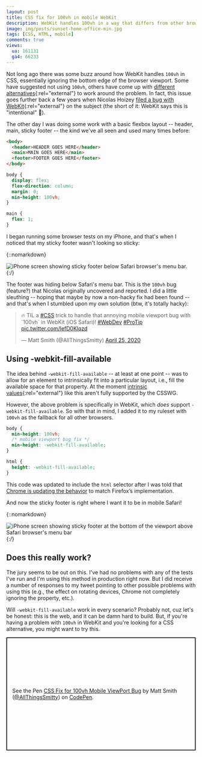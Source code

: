 ```yaml
---
layout: post
title: CSS fix for 100vh in mobile WebKit
description: WebKit handles 100vh in a way that differs from other browsers, which can complicate some layouts. But using -webkit-fill-available might be a good enough alternative to get by. 
image: img/posts/sunset-home-office-min.jpg
tags: [CSS, HTML, mobile]
comments: true
views:
  ua: 161131
  ga4: 66233
---
```


Not long ago there was some buzz around how WebKit handles `100vh` in CSS, essentially ignoring the bottom edge of the browser viewport. Some have suggested not using `100vh`, others have come up with [different alternatives](https://medium.com/@susiekim9/how-to-compensate-for-the-ios-viewport-unit-bug-46e78d54af0d){:rel="external"} to work around the problem. In fact, this issue goes further back a few years when Nicolas Hoizey [filed a bug with WebKit](https://nicolas-hoizey.com/articles/2015/02/18/viewport-height-is-taller-than-the-visible-part-of-the-document-in-some-mobile-browsers/){:rel="external"} on the subject (the short of it: WebKit says this is "intentional" <span role="img" aria-label="emoji face with monocle">&#x1F9D0;</span>).

The other day I was doing some work with a basic flexbox layout -- header, main, sticky footer -- the kind we've all seen and used many times before:

```html
<body>
  <header>HEADER GOES HERE</header>
  <main>MAIN GOES HERE</main>
  <footer>FOOTER GOES HERE</footer>
</body>
```

```css
body {
  display: flex; 
  flex-direction: column;
  margin: 0;
  min-height: 100vh;
}

main {
  flex: 1;
}
```

 I began running some browser tests on my iPhone, and that's when I noticed that my sticky footer wasn't looking so sticky:

{::nomarkdown}
<div class="page__image--center page__image--md">
  <img src="/img/posts/2020-05-11-css-fix-for-100vh-in-mobile-webkit-01.png" alt="iPhone screen showing sticky footer below Safari browser's menu bar." height="auto" width="auto" />
</div>
{:/}

The footer was hiding below Safari's menu bar. This is the `100vh` bug (feature?) that Nicolas originally uncovered and reported. I did a little sleuthing -- hoping that maybe by now a non-hacky fix had been found -- and that's when I stumbled upon my own solution (btw, it's totally hacky):

<div class="embed">
  <blockquote class="twitter-tweet tw-align-center"><p lang="en" dir="ltr">🔥 TIL a <a href="https://twitter.com/hashtag/CSS?src=hash&amp;ref_src=twsrc%5Etfw">#CSS</a> trick to handle that annoying mobile viewport bug with `100vh` in WebKit (iOS Safari)! <a href="https://twitter.com/hashtag/WebDev?src=hash&amp;ref_src=twsrc%5Etfw">#WebDev</a> <a href="https://twitter.com/hashtag/ProTip?src=hash&amp;ref_src=twsrc%5Etfw">#ProTip</a> <a href="https://t.co/lefD0Klqzd">pic.twitter.com/lefD0Klqzd</a></p>&mdash; Matt Smith (@AllThingsSmitty) <a href="https://twitter.com/AllThingsSmitty/status/1254151507412496384?ref_src=twsrc%5Etfw">April 25, 2020</a></blockquote>
  <script async src="https://platform.twitter.com/widgets.js" charset="utf-8"></script>
</div>

## Using -webkit-fill-available

The idea behind `-webkit-fill-available` -- at least at one point -- was to allow for an element to intrinsically fit into a particular layout, i.e., fill the available space for that property. At the moment [intrinsic values](https://caniuse.com/#feat=intrinsic-width){:rel="external"} like this aren't fully supported by the CSSWG.

However, the above problem is specifically in WebKit, which _does_ support `-webkit-fill-available`. So with that in mind, I added it to my ruleset with `100vh` as the fallback for all other browsers.

```css
body {
  min-height: 100vh;
  /* mobile viewport bug fix */
  min-height: -webkit-fill-available;
}

html {
  height: -webkit-fill-available;
}
```

<aside class="message" role="note">
This code was updated to include the <code>html</code> selector after I was told that <a href="https://twitter.com/bfgeek/status/1262459015155441664" rel="external">Chrome is updating the behavior</a> to match Firefox’s implementation.
</aside>

And now the sticky footer is right where I want it to be in mobile Safari!

{::nomarkdown}
<div class="page__image--center page__image--md">
  <img src="/img/posts/2020-05-11-css-fix-for-100vh-in-mobile-webkit-02.png" alt="iPhone screen showing sticky footer at the bottom of the viewport above Safari browser's menu bar" height="auto" width="auto" />
</div>
{:/}

## Does this really work?

The jury seems to be out on this. I've had no problems with any of the tests I've run and I'm using this method in production right now. But I did receive a number of responses to my tweet pointing to other possible problems with using this (e.g., the effect on rotating devices, Chrome not completely ignoring the property, etc.).

Will `-webkit-fill-available` work in every scenario? Probably not, cuz let's be honest: this is the web, and it can be damn hard to build. But, if you're having a problem with `100vh` in WebKit and you're looking for a CSS alternative, you might want to try this.

<div class="embed">
  <p class="codepen" data-height="450" data-theme-id="light" data-default-tab="result" data-slug-hash="ZEbKWKa" data-user="AllThingsSmitty" style="height: 300px; box-sizing: border-box; display: flex; align-items: center; justify-content: center; border: 2px solid; margin: 1em 0; padding: 1em;">
    <span>See the Pen <a href="https://codepen.io/AllThingsSmitty/pen/ZEbKWKa">
    CSS Fix for 100vh Mobile ViewPort Bug</a> by Matt Smith (<a href="https://codepen.io/AllThingsSmitty">@AllThingsSmitty</a>)
    on <a href="https://codepen.io">CodePen</a>.</span>
  </p>
  <script async src="https://cpwebassets.codepen.io/assets/embed/ei.js"></script>
</div>